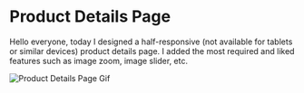 # Product Details Page
Hello everyone, today I designed a half-responsive (not available for tablets or similar devices) product details page. I added the most required and liked features such as image zoom, image slider, etc.

![Product Details Page Gif](./assets/screen.gif)